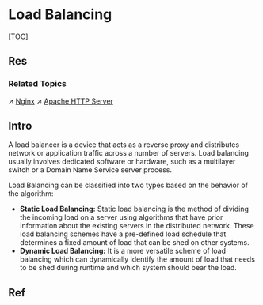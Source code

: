 # Load Balancing

[TOC]



## Res
### Related Topics
↗ [Nginx](../🪇%20Reverse%20Proxy%20Servers/Nginx/Nginx.md)
↗ [Apache HTTP Server](../🪇%20Reverse%20Proxy%20Servers/Apache%20HTTP%20Server/Apache%20HTTP%20Server.md)



## Intro
A load balancer is a device that acts as a reverse proxy and distributes network or application traffic across a number of servers. Load balancing usually involves dedicated software or hardware, such as a multilayer switch or a Domain Name Service server process.

Load Balancing can be classified into two types based on the behavior of the algorithm:
- **Static Load Balancing:** Static load balancing is the method of dividing the incoming load on a server using algorithms that have prior information about the existing servers in the distributed network. These load balancing schemes have a pre-defined load schedule that determines a fixed amount of load that can be shed on other systems.
- **Dynamic Load Balancing:** It is a more versatile scheme of load balancing which can dynamically identify the amount of load that needs to be shed during runtime and which system should bear the load.



## Ref
[Static vs Dynamic Load Balancing | GeeksforGeeks]: https://www.geeksforgeeks.org/static-vs-dynamic-load-balancing/

